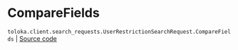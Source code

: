 # CompareFields
`toloka.client.search_requests.UserRestrictionSearchRequest.CompareFields` | [Source code](https://github.com/Toloka/toloka-kit/blob/v0.1.25/src/client/search_requests.py#L762)

